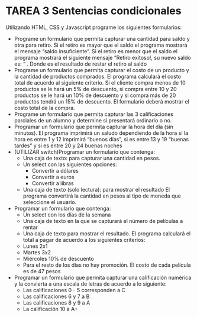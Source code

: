 # TAREA 3 Sentencias condicionales

Utilizando HTML, CSS y Javascript programe los siguientes formularios:

* Programe un formulario que permita capturar una cantidad para saldo y otra para retiro. Si el retiro es mayor que el saldo el programa mostrará el mensaje “saldo insuficiente”. Si el retiro es menor que el saldo el programa mostrará el siguiente mensaje  “Retiro exitoso!, su nuevo saldo es: “ <nuevoSaldo>. Donde <nuevoSaldo> es el resultado de restar el retiro al saldo
* Programe un formulario que permita capturar el costo de un producto y la cantidad de productos comprados. El programa calculará el costo total de acuerdo al siguiente criterio. Si el cliente compra menos de 10 productos se le hará un 5% de descuento, si compra entre 10 y 20 productos se le hará un 10% de descuento y si compra más de 20 productos tendrá un 15% de descuento. El formulario deberá mostrar el costo total de la compra.
* Programe un formulario que permita capturar las 3 calificaciones parciales de un alumno y determine si presentará ordinario o no.
* Programar un formulario que permita capturar la hora del día (sin minutos). El programa imprimirá un saludo dependiendo de la hora si la hora es entre 1 y 12 imprimirá “buenos días”, si es entre 13 y 19 “buenas tardes” y si es entre 20 y 24 buenas noches
* (UTILIZAR switch)Programar un formulario que contenga:
  * Una caja de texto: para capturar una cantidad en pesos.
  * Un select con las siguientes opciones:
    * Convertir a dólares
    * Convertir a euros
    * Convertir a libras
  * Una caja de texto (solo lectura): para mostrar el resultado
  El programa convertirá la cantidad en pesos al tipo de moneda que seleccione el usuario.
 * Programar un formulario que contenga:
    * Un select con los días de la semana
    * Una caja de texto en la que se capturará el número de películas a rentar
    * Una caja de texto para mostrar el resultado.
  El programa calculará el total a pagar de acuerdo a los siguientes criterios:
    * Lunes 2x1
    * Martes 3x2
    * Miércoles 10% de descuento
    * Para el resto de los días no hay promoción. 
  El costo de cada película es de 47 pesos
* Programar un formulario que permita capturar una calificación numérica y la convierta a una escala de letras de acuerdo a lo siguiente:
   * Las calificaciones 0 - 5 corresponden a C
   * Las calificaciones 6 y 7 a B
   * Las calificaciones 8 y 9 a A
   * La calificación 10 a A+
